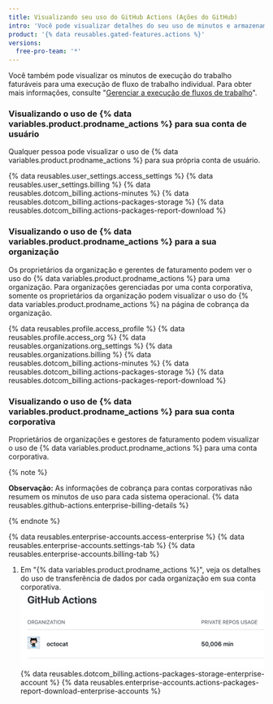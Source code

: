 ```yaml
---
title: Visualizando seu uso do GitHub Actions (Ações do GitHub)
intro: 'Você pode visualizar detalhes do seu uso de minutos e armazenamento para {% data variables.product.prodname_actions %}.'
product: '{% data reusables.gated-features.actions %}'
versions:
  free-pro-team: '*'
---
```


Você também pode visualizar os minutos de execução do trabalho faturáveis para uma execução de fluxo de trabalho individual. Para obter mais informações, consulte "[Gerenciar a execução de fluxos de trabalho](/actions/configuring-and-managing-workflows/managing-a-workflow-run#viewing-billable-job-execution-minutes)".

### Visualizando o uso de {% data variables.product.prodname_actions %} para sua conta de usuário

Qualquer pessoa pode visualizar o uso de {% data variables.product.prodname_actions %} para sua própria conta de usuário.

{% data reusables.user_settings.access_settings %}
{% data reusables.user_settings.billing %}
{% data reusables.dotcom_billing.actions-minutes %}
{% data reusables.dotcom_billing.actions-packages-storage %}
{% data reusables.dotcom_billing.actions-packages-report-download %}

### Visualizando o uso de {% data variables.product.prodname_actions %} para a sua organização

Os proprietários da organização e gerentes de faturamento podem ver o uso do {% data variables.product.prodname_actions %} para uma organização. Para organizações gerenciadas por uma conta corporativa, somente os proprietários da organização podem visualizar o uso do {% data variables.product.prodname_actions %} na página de cobrança da organização.

{% data reusables.profile.access_profile %}
{% data reusables.profile.access_org %}
{% data reusables.organizations.org_settings %}
{% data reusables.organizations.billing %}
{% data reusables.dotcom_billing.actions-minutes %}
{% data reusables.dotcom_billing.actions-packages-storage %}
{% data reusables.dotcom_billing.actions-packages-report-download %}

### Visualizando o uso de {% data variables.product.prodname_actions %} para sua conta corporativa

Proprietários de organizações e gestores de faturamento podem visualizar o uso de {% data variables.product.prodname_actions %} para uma conta corporativa.

{% note %}

**Observação:** As informações de cobrança para contas corporativas não resumem os minutos de uso para cada sistema operacional. {% data reusables.github-actions.enterprise-billing-details %}

{% endnote %}

{% data reusables.enterprise-accounts.access-enterprise %}
{% data reusables.enterprise-accounts.settings-tab %}
{% data reusables.enterprise-accounts.billing-tab %}
1. Em "{% data variables.product.prodname_actions %}", veja os detalhes do uso de transferência de dados por cada organização em sua conta corporativa. ![Detalhes do uso de minutos](/assets/images/help/billing/actions-minutes-enterprise.png)
{% data reusables.dotcom_billing.actions-packages-storage-enterprise-account %}
{% data reusables.enterprise-accounts.actions-packages-report-download-enterprise-accounts %}
